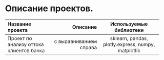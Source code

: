 # Описание проектов.


 
| Название проекта                                    | Описание                                                                    | Используемые библиотеки                     |
| :-------------------------------------------------- | --------------------------------------------------------------------------: |:-------------------------------------------:|
| Проект по анализу оттока клиентов банка             | с выравниванием справа                                                      | sklearn, pandas, plotly.express, numpy, matplotlib                |
